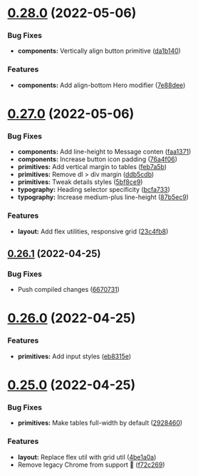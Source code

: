 # [0.28.0](https://github.com/jacecotton/tcds/compare/v0.27.0...v0.28.0) (2022-05-06)


### Bug Fixes

* **components:** Vertically align button primitive ([da1b140](https://github.com/jacecotton/tcds/commit/da1b14002ab3cea0b3b41a4f04d079a4587fbfd6))


### Features

* **components:** Add align-bottom Hero modifier ([7e88dee](https://github.com/jacecotton/tcds/commit/7e88deeee102110f3f3896479ea998aaadce104b))



# [0.27.0](https://github.com/jacecotton/tcds/compare/v0.26.1...v0.27.0) (2022-05-06)


### Bug Fixes

* **components:** Add line-height to Message conten ([faa1371](https://github.com/jacecotton/tcds/commit/faa13719bb5278d04a0803b00a21346fe71db538))
* **components:** Increase button icon padding ([76a4f06](https://github.com/jacecotton/tcds/commit/76a4f064d6806284612eaf668dcd70f0828439c7))
* **primitives:** Add vertical margin to tables ([feb7a5b](https://github.com/jacecotton/tcds/commit/feb7a5b46121e697b300148bf2ab78f7cb031ce1))
* **primitives:** Remove dl > div margin ([ddb5cdb](https://github.com/jacecotton/tcds/commit/ddb5cdbdbcae8d9ba35f5f67505a47f568204249))
* **primitives:** Tweak details styles ([5bf8ce9](https://github.com/jacecotton/tcds/commit/5bf8ce955ffcc039813dc9cad407b4c4f3de171d))
* **typography:** Heading selector specificity ([bcfa733](https://github.com/jacecotton/tcds/commit/bcfa733e467151e5c80a1ad2ba388a0484284545))
* **typography:** Increase medium-plus line-height ([87b5ec9](https://github.com/jacecotton/tcds/commit/87b5ec965c4510c993b9274b36b68431bc27eb75))


### Features

* **layout:** Add flex utilities, responsive grid ([23c4fb8](https://github.com/jacecotton/tcds/commit/23c4fb82d12886d0791f22a03d6c0f331cff8f28))



## [0.26.1](https://github.com/jacecotton/tcds/compare/v0.26.0...v0.26.1) (2022-04-25)


### Bug Fixes

* Push compiled changes ([6670731](https://github.com/jacecotton/tcds/commit/66707317c3273b4a2d22865dc671004242d19f8a))



# [0.26.0](https://github.com/jacecotton/tcds/compare/v0.25.0...v0.26.0) (2022-04-25)


### Features

* **primitives:** Add input styles ([eb8315e](https://github.com/jacecotton/tcds/commit/eb8315e469a78eae32f34e415f83b556ecaece07))



# [0.25.0](https://github.com/jacecotton/tcds/compare/v0.24.7...v0.25.0) (2022-04-25)


### Bug Fixes

* **primitives:** Make tables full-width by default ([2928460](https://github.com/jacecotton/tcds/commit/292846018d177f302259b6b698b5c595f05dcc76))


### Features

* **layout:** Replace flex util with grid util ([4be1a0a](https://github.com/jacecotton/tcds/commit/4be1a0a6170755f08025c4d70ffe5d9e1f3e2eb8))
* Remove legacy Chrome from support 🥳 ([f72c269](https://github.com/jacecotton/tcds/commit/f72c269ff3eaf4f62b6ad2d6429deab8d2a7c507))



